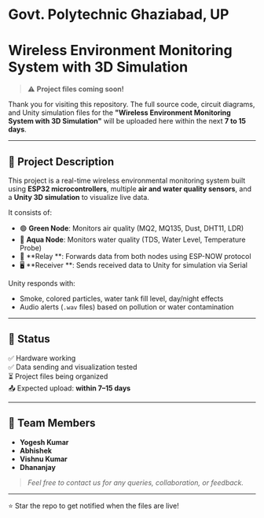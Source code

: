 
# Govt. Polytechnic Ghaziabad, UP
# Wireless Environment Monitoring System with 3D Simulation

> ⚠️ **Project files coming soon!**

Thank you for visiting this repository. The full source code, circuit diagrams, and Unity simulation files for the **"Wireless Environment Monitoring System with 3D Simulation"** will be uploaded here within the next **7 to 15 days**.

---

## 📘 Project Description

This project is a real-time wireless environmental monitoring system built using **ESP32 microcontrollers**, multiple **air and water quality sensors**, and a **Unity 3D simulation** to visualize live data.

It consists of:
- 🟢 **Green Node**: Monitors air quality (MQ2, MQ135, Dust, DHT11, LDR)
- 🔵 **Aqua Node**: Monitors water quality (TDS, Water Level, Temperature Probe)
- 📶 **Relay **: Forwards data from both nodes using ESP-NOW protocol
- 🖥️ **Receiver **: Sends received data to Unity for simulation via Serial

Unity responds with:
- Smoke, colored particles, water tank fill level, day/night effects  
- Audio alerts (`.wav` files) based on pollution or water contamination

---

## 📅 Status

✅ Hardware working  
✅ Data sending and visualization tested  
⏳ Project files being organized  
📤 Expected upload: **within 7–15 days**

---

## 👥 Team Members

- **Yogesh Kumar**  
- **Abhishek**  
- **Vishnu Kumar**  
- **Dhananjay**

> _Feel free to contact us for any queries, collaboration, or feedback._

---

⭐ Star the repo to get notified when the files are live!
